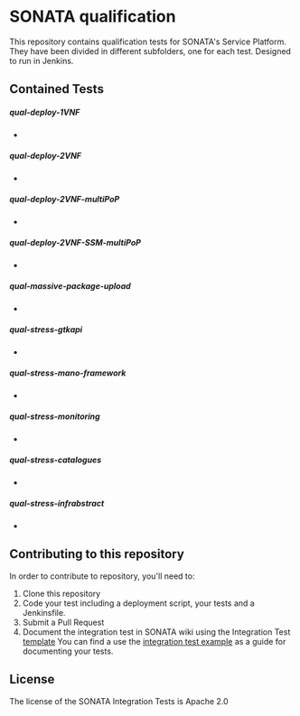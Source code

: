 # SONATA qualification
This repository contains qualification tests for SONATA's Service Platform. They have been divided in different subfolders, one for each test. Designed to run in Jenkins.

## Contained Tests

##### qual-deploy-1VNF
<ul>
<li></li>
</ul>

##### qual-deploy-2VNF
<ul>
<li></li>
</ul>

##### qual-deploy-2VNF-multiPoP
<ul>
<li></li>
</ul>

##### qual-deploy-2VNF-SSM-multiPoP
<ul>
<li></li>
</ul>

##### qual-massive-package-upload
<ul>
<li></li>
</ul>

##### qual-stress-gtkapi
<ul>
<li></li>
</ul>

##### qual-stress-mano-framework
<ul>
<li></li>
</ul>

##### qual-stress-monitoring
<ul>
<li></li>
</ul>

##### qual-stress-catalogues
<ul>
<li></li>
</ul>

##### qual-stress-infrabstract
<ul>
<li></li>
</ul>


## Contributing to this repository

In order to contribute to repository, you'll need to:
1. Clone this repository
2. Code your test including a deployment script, your tests and a Jenkinsfile.
3. Submit a Pull Request
4. Document the integration test in SONATA wiki using the Integration Test [template](http://wiki.sonata-nfv.eu/index.php/Integration_Test_Template) You can find a use the [integration test example](http://wiki.sonata-nfv.eu/index.php/Integration_Test_Example) as a guide for documenting your tests.

## License
The license of the SONATA Integration Tests is Apache 2.0
